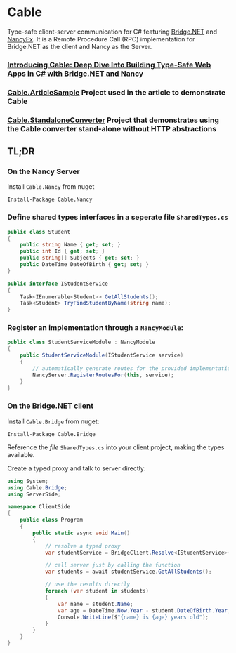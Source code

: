 # Cable
Type-safe client-server communication for C# featuring [Bridge.NET](https://github.com/bridgedotnet/Bridge) and [NancyFx](https://github.com/NancyFx/Nancy). It is a Remote Procedure Call (RPC) implementation for Bridge.NET as the client and Nancy as the Server.

### [Introducing Cable: Deep Dive Into Building Type-Safe Web Apps in C# with Bridge.NET and Nancy](https://medium.com/@zaid.naom/introducing-cable-deep-dive-into-building-type-safe-web-apps-in-c-with-bridge-net-and-nancy-a65f48398a02)

### [Cable.ArticleSample](https://github.com/Zaid-Ajaj/Cable.ArticleSample) Project used in the article to demonstrate Cable

### [Cable.StandaloneConverter](https://github.com/Zaid-Ajaj/Cable.StandaloneConverter/tree/master) Project that demonstrates using the Cable converter stand-alone without HTTP abstractions

## TL;DR
### On the Nancy Server
Install `Cable.Nancy` from nuget

```
Install-Package Cable.Nancy
```
### Define shared types interfaces in a seperate file `SharedTypes.cs`
```cs
public class Student
{
    public string Name { get; set; }
    public int Id { get; set; }
    public string[] Subjects { get; set; }
    public DateTime DateOfBirth { get; set; }
}

public interface IStudentService
{
    Task<IEnumerable<Student>> GetAllStudents();
    Task<Student> TryFindStudentByName(string name);
}
```
### Register an implementation through a `NancyModule`:
```cs
public class StudentServiceModule : NancyModule
{
    public StudentServiceModule(IStudentService service)
    {
        // automatically generate routes for the provided implementation of IStudentService
        NancyServer.RegisterRoutesFor(this, service);
    }
}
```
### On the Bridge.NET client
Install `Cable.Bridge` from nuget:
```
Install-Package Cable.Bridge
```
Reference the *file* `SharedTypes.cs` into your client project, making the types available.

Create a typed proxy and talk to server directly:
```cs
using System;
using Cable.Bridge;
using ServerSide;

namespace ClientSide
{
    public class Program
    {
        public static async void Main()
        {
            // resolve a typed proxy
            var studentService = BridgeClient.Resolve<IStudentService>();

            // call server just by calling the function
            var students = await studentService.GetAllStudents();

            // use the results directly
            foreach (var student in students)
            {
                var name = student.Name;
                var age = DateTime.Now.Year - student.DateOfBirth.Year;
                Console.WriteLine($"{name} is {age} years old");
            }
        }
    }
}
```



